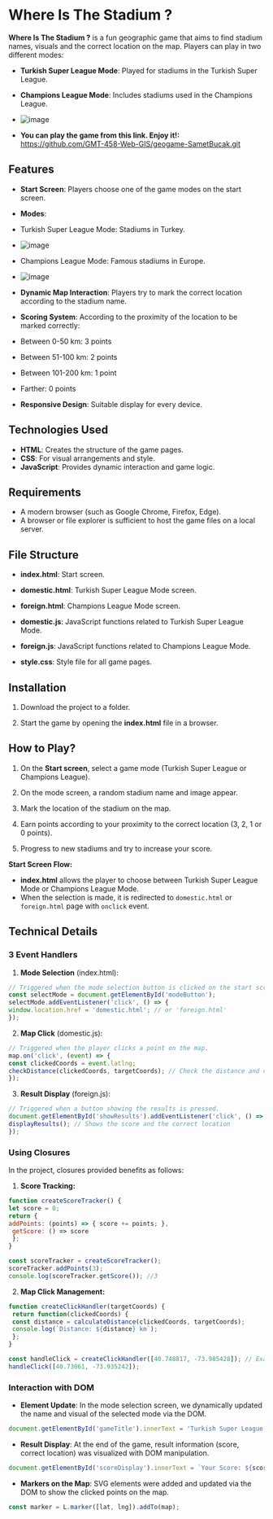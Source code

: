 # Where Is The Stadium ?

**Where Is The Stadium ?** is a fun geographic game that aims to find stadium names, visuals and the correct location on the map. Players can play in two different modes:

- **Turkish Super League Mode**: Played for stadiums in the Turkish Super League.

- **Champions League Mode**: Includes stadiums used in the Champions League.

- ![image](https://github.com/user-attachments/assets/f3798c0f-cc5e-464a-83a1-4beb7f3026fb)

- **You can play the game from this link. Enjoy it!:** https://github.com/GMT-458-Web-GIS/geogame-SametBucak.git

## Features

- **Start Screen**: Players choose one of the game modes on the start screen.
- **Modes**:
- Turkish Super League Mode: Stadiums in Turkey.

- ![image](https://github.com/user-attachments/assets/469a1b69-988f-408c-a6fd-7b587460d9ae)


- Champions League Mode: Famous stadiums in Europe.


- ![image](https://github.com/user-attachments/assets/68157830-7a60-49d7-8b15-f85b3b382405)



- **Dynamic Map Interaction**: Players try to mark the correct location according to the stadium name.
- **Scoring System**: According to the proximity of the location to be marked correctly:

- Between 0-50 km: 3 points
- Between 51-100 km: 2 points
- Between 101-200 km: 1 point
- Farther: 0 points
- **Responsive Design**: Suitable display for every device.

## Technologies Used

- **HTML**: Creates the structure of the game pages.
- **CSS**: For visual arrangements and style.
- **JavaScript**: Provides dynamic interaction and game logic.

## Requirements

- A modern browser (such as Google Chrome, Firefox, Edge).
- A browser or file explorer is sufficient to host the game files on a local server.

## File Structure

- **index.html**: Start screen.
- **domestic.html**: Turkish Super League Mode screen.
- **foreign.html**: Champions League Mode screen.
- **domestic.js**: JavaScript functions related to Turkish Super League Mode.

- **foreign.js**: JavaScript functions related to Champions League Mode.

- **style.css**: Style file for all game pages.

## Installation

1. Download the project to a folder.

2. Start the game by opening the **index.html** file in a browser.

## How to Play?

1. On the **Start screen**, select a game mode (Turkish Super League or Champions League).

2. On the mode screen, a random stadium name and image appear.
3. Mark the location of the stadium on the map.
4. Earn points according to your proximity to the correct location (3, 2, 1 or 0 points).
5. Progress to new stadiums and try to increase your score.

**Start Screen Flow:**
- **index.html** allows the player to choose between Turkish Super League Mode or Champions League Mode.
- When the selection is made, it is redirected to `domestic.html` or `foreign.html` page with `onclick` event.

## Technical Details

### 3 Event Handlers

1. **Mode Selection** (index.html):
```javascript
// Triggered when the mode selection button is clicked on the start screen.
const selectMode = document.getElementById('modeButton');
selectMode.addEventListener('click', () => {
window.location.href = 'domestic.html'; // or 'foreign.html'
});
```

2. **Map Click** (domestic.js):
```javascript
// Triggered when the player clicks a point on the map.
map.on('click', (event) => {
const clickedCoords = event.latlng;
checkDistance(clickedCoords, targetCoords); // Check the distance and calculate the score
});
```

3. **Result Display** (foreign.js):
```javascript
// Triggered when a button showing the results is pressed.
document.getElementById('showResults').addEventListener('click', () => {
displayResults(); // Shows the score and the correct location
});
```

### Using Closures
In the project, closures provided benefits as follows:

1. **Score Tracking:**
```javascript
function createScoreTracker() {
let score = 0;
return {
addPoints: (points) => { score += points; },
 getScore: () => score
 };
}

const scoreTracker = createScoreTracker();
scoreTracker.addPoints(3);
console.log(scoreTracker.getScore()); //3
```

2. **Map Click Management:**
```javascript
function createClickHandler(targetCoords) {
 return function(clickedCoords) {
 const distance = calculateDistance(clickedCoords, targetCoords);
 console.log(`Distance: ${distance} km`);
 };
}

const handleClick = createClickHandler([40.748817, -73.985428]); // Example coordinate
handleClick([40.73061, -73.935242]);
```

### Interaction with DOM

- **Element Update**: In the mode selection screen, we dynamically updated the name and visual of the selected mode via the DOM.
```javascript
document.getElementById('gameTitle').innerText = 'Turkish Super League Mode';
```

- **Result Display**: At the end of the game, result information (score, correct location) was visualized with DOM manipulation.
```javascript
document.getElementById('scoreDisplay').innerText = `Your Score: ${score}`;
```

- **Markers on the Map**: SVG elements were added and updated via the DOM to show the clicked points on the map.
```javascript
const marker = L.marker([lat, lng]).addTo(map);
```
